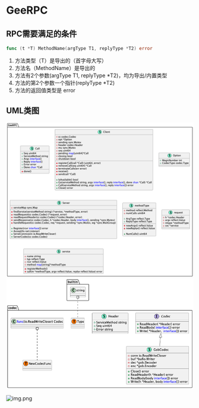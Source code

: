 # GeeRPC

## RPC需要满足的条件
```go
func (t *T) MethodName(argType T1, replyType *T2) error
```
1. 方法类型（T）是导出的（首字母大写）
2. 方法名（MethodName）是导出的
3. 方法有2个参数(argType T1, replyType *T2)，均为导出/内置类型
4. 方法的第2个参数一个指针(replyType *T2)
5. 方法的返回值类型是 error

## UML类图
![](./docs/GeeRPC.png)
![](./docs/codec.png)

![img.png](https://geektutu.com/post/quick-go-rpc/rpc-procedure.jpg)
